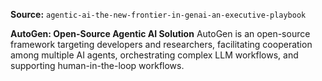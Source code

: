 **Source:** `agentic-ai-the-new-frontier-in-genai-an-executive-playbook`

**AutoGen: Open-Source Agentic AI Solution**
AutoGen is an open-source framework targeting developers and researchers, facilitating cooperation among multiple AI agents, orchestrating complex LLM workflows, and supporting human-in-the-loop workflows.
